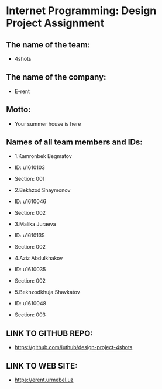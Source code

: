 # Internet Programming: Design Project Assignment

## The name of the team:

- 4shots

## The name of the company:

- E-rent

## Motto:

- Your summer house is here

## Names of all team members and IDs:

- 1.Kamronbek Begmatov 
- ID: u1610103
- Section: 001

- 2.Bekhzod Shaymonov
- ID: u1610046
- Section: 002

- 3.Malika Juraeva
- ID: u1610135
- Section: 002

- 4.Aziz Abdulkhakov
- ID: u1610035
- Section: 002

- 5.Bekhzodkhuja Shavkatov 
- ID: u1610048
- Section: 003

## LINK TO GITHUB REPO:

- https://github.com/iuthub/design-project-4shots

## LINK TO WEB SITE:

- https://erent.urmebel.uz


